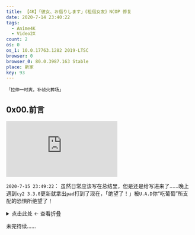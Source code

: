 ```yaml
---
title: 【4K】「彼女、お借りします」《租借女友》NCOP 修复
date: 2020-7-14 23:40:22
tags:
  - Anime4K
  - Video2X
count: 2
os: 0
os_1: 10.0.17763.1282 2019-LTSC
browser: 0
browser_0: 80.0.3987.163 Stable
place: 新家
key: 93
---
```

    「拉伸一时爽，补帧火葬场」
<!-- more -->
## 0x00.前言
<iframe src="https://player.bilibili.com/player.html?aid=968767517&bvid=BV1Lp4y1S7W9&cid=211438684&page=1" scrolling="no" border="0" frameborder="no" framespacing="0" allowfullscreen="true"> </iframe>

`2020-7-15 23:49:22`：
虽然日常应该写在总结里，但是还是给写进来了……晚上遇到`cy2 3.3.0`更新就拿出`pad`打到了现在，「绝望了！」被`U.A.D`你“吃葡萄”所支配的恐惧所绝望了！

<details><summary>点击此处 ← 查看折叠</summary>

既然都鸽到了这个时间点还是睡觉去了，再次证明周末不更新就很难再腾出时间了草

</details>

未完待续……